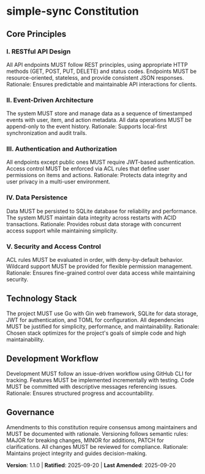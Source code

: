 <!--
Sync Impact Report:
- Version change: 1.0.0 → 1.1.0
- List of modified principles: IV. Data Persistence (updated storage from file-based JSON to SQLite)
- Added sections: none
- Removed sections: none
- Templates requiring updates: none
- Follow-up TODOs: none
-->
# simple-sync Constitution

## Core Principles

### I. RESTful API Design
All API endpoints MUST follow REST principles, using appropriate HTTP methods (GET, POST, PUT, DELETE) and status codes. Endpoints MUST be resource-oriented, stateless, and provide consistent JSON responses. Rationale: Ensures predictable and maintainable API interactions for clients.

### II. Event-Driven Architecture
The system MUST store and manage data as a sequence of timestamped events with user, item, and action metadata. All data operations MUST be append-only to the event history. Rationale: Supports local-first synchronization and audit trails.

### III. Authentication and Authorization
All endpoints except public ones MUST require JWT-based authentication. Access control MUST be enforced via ACL rules that define user permissions on items and actions. Rationale: Protects data integrity and user privacy in a multi-user environment.

### IV. Data Persistence
Data MUST be persisted to SQLite database for reliability and performance. The system MUST maintain data integrity across restarts with ACID transactions. Rationale: Provides robust data storage with concurrent access support while maintaining simplicity.

### V. Security and Access Control
ACL rules MUST be evaluated in order, with deny-by-default behavior. Wildcard support MUST be provided for flexible permission management. Rationale: Ensures fine-grained control over data access while maintaining security.

## Technology Stack
The project MUST use Go with Gin web framework, SQLite for data storage, JWT for authentication, and TOML for configuration. All dependencies MUST be justified for simplicity, performance, and maintainability. Rationale: Chosen stack optimizes for the project's goals of simple code and high maintainability.

## Development Workflow
Development MUST follow an issue-driven workflow using GitHub CLI for tracking. Features MUST be implemented incrementally with testing. Code MUST be committed with descriptive messages referencing issues. Rationale: Ensures structured progress and accountability.

## Governance
Amendments to this constitution require consensus among maintainers and MUST be documented with rationale. Versioning follows semantic rules: MAJOR for breaking changes, MINOR for additions, PATCH for clarifications. All changes MUST be reviewed for compliance. Rationale: Maintains project integrity and guides decision-making.

**Version**: 1.1.0 | **Ratified**: 2025-09-20 | **Last Amended**: 2025-09-20